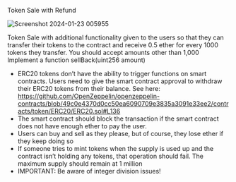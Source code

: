 Token Sale with Refund 

![Screenshot 2024-01-23 005955](https://github.com/Danishlynx/ERC20_TokenSale_With_Refund/assets/69537135/5be1ede5-7c86-49b2-957d-3efc26cab2d1)

Token Sale with additional functionality given to the users so that they can transfer their tokens to the contract and receive 0.5 ether for every 1000 tokens they transfer. You should accept amounts other than 1,000 Implement a function sellBack(uint256 amount)

- ERC20 tokens don’t have the ability to trigger functions on smart contracts. Users need to give the smart contract approval to withdraw their ERC20 tokens from their balance. See here: https://github.com/OpenZeppelin/openzeppelin-contracts/blob/49c0e4370d0cc50ea6090709e3835a3091e33ee2/contracts/token/ERC20/ERC20.sol#L136
- The smart contract should block the transaction if the smart contract does not have enough ether to pay the user.
- Users can buy and sell as they please, but of course, they lose ether if they keep doing so
- If someone tries to mint tokens when the supply is used up and the contract isn’t holding any tokens, that operation should fail. The maximum supply should remain at 1 million
- IMPORTANT: Be aware of integer division issues!
